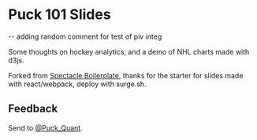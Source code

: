 # Puck 101 Slides

-- adding random comment for test of piv integ

Some thoughts on hockey analytics, and a demo of NHL charts made with d3js.

Forked from [Spectacle Boilerplate](https://github.com/FormidableLabs/spectacle/), thanks for the starter for slides made with react/webpack, deploy with surge.sh.

## Feedback

Send to [@Puck_Quant](http://twitter.com/Puck_Quant).